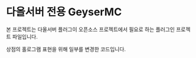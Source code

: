 # 다올서버 전용 GeyserMC
본 프로젝트는 다올서버 플러그이 오픈소스 프로젝트에서 필요로 하는 플러그인 프로젝트 파일입니다.

상점의 홀로그램 표현을 위해 일부를 변경한 코드입니다.

